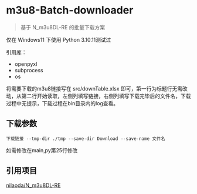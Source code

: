 # m3u8-Batch-downloader
> 基于 N_m3u8DL-RE 的批量下载方案

仅在 Windows11 下使用 Python 3.10.11测试过

引用库：

- openpyxl
- subprocess
- os

将需要下载的m3u8链接写在 src/downTable.xlsx 即可，第一行为标题行无需改动，从第二行开始读取，左侧列填写链接，右侧列填写下载完毕后的文件名，下载过程中无提示，下载过程在bin目录内的log查看。

## 下载参数

`下载链接 --tmp-dir ./tmp --save-dir Download --save-name 文件名`

如需修改在main,py第25行修改

## 引用项目

[nilaoda/N_m3u8DL-RE](https://github.com/nilaoda/N_m3u8DL-RE)

